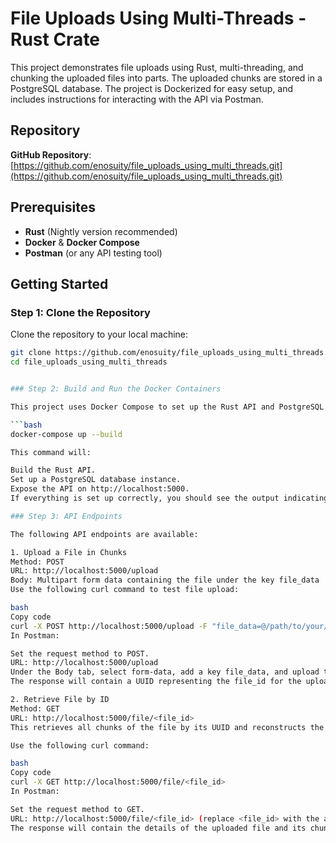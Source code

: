# File Uploads Using Multi-Threads - Rust Crate

This project demonstrates file uploads using Rust, multi-threading, and chunking the uploaded files into parts. The uploaded chunks are stored in a PostgreSQL database. The project is Dockerized for easy setup, and includes instructions for interacting with the API via Postman.

## Repository

**GitHub Repository**:  
[https://github.com/enosuity/file_uploads_using_multi_threads.git](https://github.com/enosuity/file_uploads_using_multi_threads.git)

## Prerequisites

- **Rust** (Nightly version recommended)
- **Docker** & **Docker Compose**
- **Postman** (or any API testing tool)

## Getting Started

### Step 1: Clone the Repository

Clone the repository to your local machine:

```bash
git clone https://github.com/enosuity/file_uploads_using_multi_threads.git
cd file_uploads_using_multi_threads


### Step 2: Build and Run the Docker Containers

This project uses Docker Compose to set up the Rust API and PostgreSQL services. To build and start the services, run:

```bash 
docker-compose up --build

This command will:

Build the Rust API.
Set up a PostgreSQL database instance.
Expose the API on http://localhost:5000.
If everything is set up correctly, you should see the output indicating the Rust API is running on port 5000 and the PostgreSQL service on port 5432.

### Step 3: API Endpoints

The following API endpoints are available:

1. Upload a File in Chunks
Method: POST
URL: http://localhost:5000/upload
Body: Multipart form data containing the file under the key file_data
Use the following curl command to test file upload:

bash
Copy code
curl -X POST http://localhost:5000/upload -F "file_data=@/path/to/your/file"
In Postman:

Set the request method to POST.
URL: http://localhost:5000/upload
Under the Body tab, select form-data, add a key file_data, and upload the file.
The response will contain a UUID representing the file_id for the uploaded file.

2. Retrieve File by ID
Method: GET
URL: http://localhost:5000/file/<file_id>
This retrieves all chunks of the file by its UUID and reconstructs the file.

Use the following curl command:

bash
Copy code
curl -X GET http://localhost:5000/file/<file_id>
In Postman:

Set the request method to GET.
URL: http://localhost:5000/file/<file_id> (replace <file_id> with the actual UUID).
The response will contain the details of the uploaded file and its chunks.

